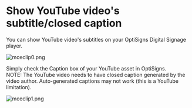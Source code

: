# Show YouTube video's subtitle/closed caption

You can show YouTube video's subtitles on your OptiSigns Digital Signage player.

![mceclip0.png](https://support.optisigns.com/hc/article_attachments/360076614454)

Simply check the Caption box of your YouTube asset in OptiSigns.  
NOTE: The YouTube video needs to have closed caption generated by the video author. Auto-generated captions may not work (this is a YouTube limitation).

![mceclip1.png](https://support.optisigns.com/hc/article_attachments/360077776233)